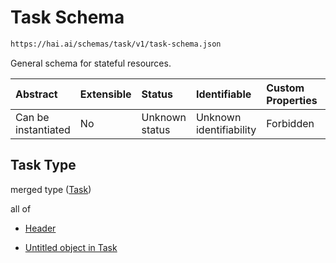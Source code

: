 # Task Schema

```txt
https://hai.ai/schemas/task/v1/task-schema.json
```

General schema for stateful resources.

| Abstract            | Extensible | Status         | Identifiable            | Custom Properties | Additional Properties | Access Restrictions | Defined In                                                                        |
| :------------------ | :--------- | :------------- | :---------------------- | :---------------- | :-------------------- | :------------------ | :-------------------------------------------------------------------------------- |
| Can be instantiated | No         | Unknown status | Unknown identifiability | Forbidden         | Allowed               | none                | [task.schema.json](../../schemas/task/v1/task.schema.json "open original schema") |

## Task Type

merged type ([Task](task.md))

all of

* [Header](header.md "check type definition")

* [Untitled object in Task](task-allof-1.md "check type definition")

